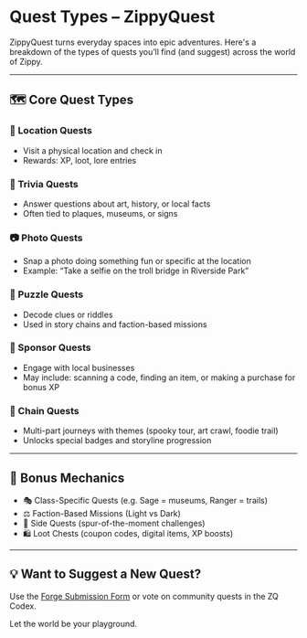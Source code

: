 # Quest Types – ZippyQuest

ZippyQuest turns everyday spaces into epic adventures. Here's a breakdown of the types of quests you’ll find (and suggest) across the world of Zippy.

---

## 🗺️ Core Quest Types

### 📍 Location Quests
- Visit a physical location and check in
- Rewards: XP, loot, lore entries

### 🧠 Trivia Quests
- Answer questions about art, history, or local facts
- Often tied to plaques, museums, or signs

### 📷 Photo Quests
- Snap a photo doing something fun or specific at the location
- Example: “Take a selfie on the troll bridge in Riverside Park”

### 🧩 Puzzle Quests
- Decode clues or riddles
- Used in story chains and faction-based missions

### 🏪 Sponsor Quests
- Engage with local businesses
- May include: scanning a code, finding an item, or making a purchase for bonus XP

### 🌌 Chain Quests
- Multi-part journeys with themes (spooky tour, art crawl, foodie trail)
- Unlocks special badges and storyline progression

---

## 🎯 Bonus Mechanics

- 🎭 Class-Specific Quests (e.g. Sage = museums, Ranger = trails)
- ⚖️ Faction-Based Missions (Light vs Dark)
- 🧭 Side Quests (spur-of-the-moment challenges)
- 🛍️ Loot Chests (coupon codes, digital items, XP boosts)

---

## 💡 Want to Suggest a New Quest?

Use the [Forge Submission Form](https://github.com/GoZippy/ZippyQuest/issues/new/choose) or vote on community quests in the ZQ Codex.

Let the world be your playground.
